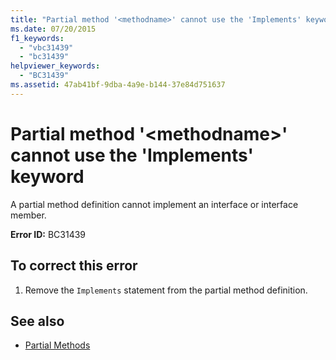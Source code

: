 ```yaml
---
title: "Partial method '<methodname>' cannot use the 'Implements' keyword"
ms.date: 07/20/2015
f1_keywords: 
  - "vbc31439"
  - "bc31439"
helpviewer_keywords: 
  - "BC31439"
ms.assetid: 47ab41bf-9dba-4a9e-b144-37e84d751637
---
```

# Partial method '\<methodname>' cannot use the 'Implements' keyword
A partial method definition cannot implement an interface or interface member.  
  
 **Error ID:** BC31439  
  
## To correct this error  
  
1. Remove the `Implements` statement from the partial method definition.  
  
## See also

- [Partial Methods](../../visual-basic/programming-guide/language-features/procedures/partial-methods.md)
